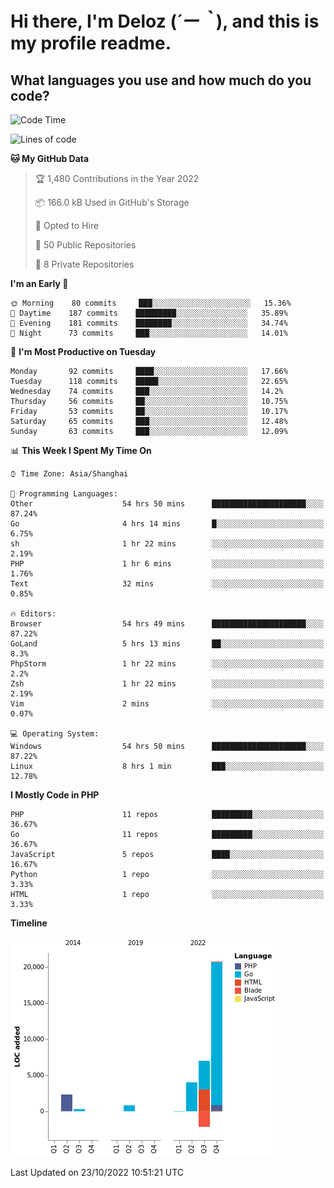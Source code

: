 # **Hi there, I'm Deloz (*´ー｀*), and this is my profile readme.**
<!--  [![Profile views](https://gpvc.arturio.dev/dank-del)](https://github.com/dank-del) -->
## **What languages you use and how much do you code?**

<!--START_SECTION:waka-->
![Code Time](http://img.shields.io/badge/Code%20Time-103%20hrs%201%20min-blue)

![Lines of code](https://img.shields.io/badge/From%20Hello%20World%20I%27ve%20Written-33%20Thousand%20lines%20of%20code-blue)

**🐱 My GitHub Data** 

> 🏆 1,480 Contributions in the Year 2022
 > 
> 📦 166.0 kB Used in GitHub's Storage 
 > 
> 💼 Opted to Hire
 > 
> 📜 50 Public Repositories 
 > 
> 🔑 8 Private Repositories  
 > 
**I'm an Early 🐤** 

```text
🌞 Morning    80 commits     ███░░░░░░░░░░░░░░░░░░░░░░   15.36% 
🌆 Daytime    187 commits    █████████░░░░░░░░░░░░░░░░   35.89% 
🌃 Evening    181 commits    ████████░░░░░░░░░░░░░░░░░   34.74% 
🌙 Night      73 commits     ███░░░░░░░░░░░░░░░░░░░░░░   14.01%

```
📅 **I'm Most Productive on Tuesday** 

```text
Monday       92 commits     ████░░░░░░░░░░░░░░░░░░░░░   17.66% 
Tuesday      118 commits    █████░░░░░░░░░░░░░░░░░░░░   22.65% 
Wednesday    74 commits     ███░░░░░░░░░░░░░░░░░░░░░░   14.2% 
Thursday     56 commits     ██░░░░░░░░░░░░░░░░░░░░░░░   10.75% 
Friday       53 commits     ██░░░░░░░░░░░░░░░░░░░░░░░   10.17% 
Saturday     65 commits     ███░░░░░░░░░░░░░░░░░░░░░░   12.48% 
Sunday       63 commits     ███░░░░░░░░░░░░░░░░░░░░░░   12.09%

```


📊 **This Week I Spent My Time On** 

```text
⌚︎ Time Zone: Asia/Shanghai

💬 Programming Languages: 
Other                    54 hrs 50 mins      █████████████████████░░░░   87.24% 
Go                       4 hrs 14 mins       █░░░░░░░░░░░░░░░░░░░░░░░░   6.75% 
sh                       1 hr 22 mins        ░░░░░░░░░░░░░░░░░░░░░░░░░   2.19% 
PHP                      1 hr 6 mins         ░░░░░░░░░░░░░░░░░░░░░░░░░   1.76% 
Text                     32 mins             ░░░░░░░░░░░░░░░░░░░░░░░░░   0.85%

🔥 Editors: 
Browser                  54 hrs 49 mins      █████████████████████░░░░   87.22% 
GoLand                   5 hrs 13 mins       ██░░░░░░░░░░░░░░░░░░░░░░░   8.3% 
PhpStorm                 1 hr 22 mins        ░░░░░░░░░░░░░░░░░░░░░░░░░   2.2% 
Zsh                      1 hr 22 mins        ░░░░░░░░░░░░░░░░░░░░░░░░░   2.19% 
Vim                      2 mins              ░░░░░░░░░░░░░░░░░░░░░░░░░   0.07%

💻 Operating System: 
Windows                  54 hrs 50 mins      █████████████████████░░░░   87.22% 
Linux                    8 hrs 1 min         ███░░░░░░░░░░░░░░░░░░░░░░   12.78%

```

**I Mostly Code in PHP** 

```text
PHP                      11 repos            █████████░░░░░░░░░░░░░░░░   36.67% 
Go                       11 repos            █████████░░░░░░░░░░░░░░░░   36.67% 
JavaScript               5 repos             ████░░░░░░░░░░░░░░░░░░░░░   16.67% 
Python                   1 repo              ░░░░░░░░░░░░░░░░░░░░░░░░░   3.33% 
HTML                     1 repo              ░░░░░░░░░░░░░░░░░░░░░░░░░   3.33%

```


**Timeline**

![Chart not found](https://raw.githubusercontent.com/deloz/deloz/main/charts/bar_graph.png) 


 Last Updated on 23/10/2022 10:51:21 UTC
<!--END_SECTION:waka-->
